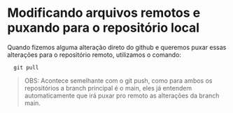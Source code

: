 # Modificando arquivos remotos e puxando para o repositório local

Quando fizemos alguma alteração direto do github e queremos puxar essas alterações para o repositório remoto, utilizamos o comando:

```git
  git pull
```

> OBS: Acontece semelhante com o git push, como para ambos os repositórios a branch principal é o main, eles já entendem automaticamente que irá puxar pro remoto as alterações da branch main.
